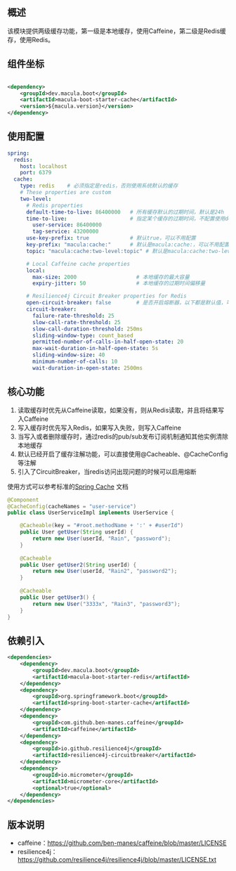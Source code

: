 ## 概述

该模块提供两级缓存功能，第一级是本地缓存，使用Caffeine，第二级是Redis缓存，使用Redis。

## 组件坐标

```xml

<dependency>
    <groupId>dev.macula.boot</groupId>
    <artifactId>macula-boot-starter-cache</artifactId>
    <version>${macula.version}</version>
</dependency>
```

## 使用配置

```yaml
spring:
  redis:
    host: localhost
    port: 6379
  cache:
    type: redis    # 必须指定是redis，否则使用系统默认的缓存
    # These properties are custom
    two-level:
      # Redis properties
      default-time-to-live: 86400000   # 所有缓存默认的过期时间，默认是24h
      time-to-live:                    # 指定某个缓存的过期时间，不配置使用default
        user-service: 86400000
        tag-service: 43200000
      use-key-prefix: true             # 默认true，可以不用配置
      key-prefix: "macula:cache:"      # 默认是macula:cache:，可以不用配置，建议加上appName
      topic: "macula:cache:two-level:topic" # 默认是macula:cache:two-level:topic，可以不用配置

      # Local Caffeine cache properties
      local:
        max-size: 2000              	 # 本地缓存的最大容量
        expiry-jitter: 50           	 # 本地缓存的过期时间偏移量

      # Resilience4j Circuit Breaker properties for Redis
      open-circuit-breaker: false  		 # 是否开启熔断器，以下都是默认值，可以不配置
      circuit-breaker:
        failure-rate-threshold: 25
        slow-call-rate-threshold: 25
        slow-call-duration-threshold: 250ms
        sliding-window-type: count_based
        permitted-number-of-calls-in-half-open-state: 20
        max-wait-duration-in-half-open-state: 5s
        sliding-window-size: 40
        minimum-number-of-calls: 10
        wait-duration-in-open-state: 2500ms
```

## 核心功能

1. 读取缓存时优先从Caffeine读取，如果没有，则从Redis读取，并且将结果写入Caffeine
2. 写入缓存时优先写入Redis，如果写入失败，则写入Caffeine
3. 当写入或者删除缓存时，通过redis的pub/sub发布订阅机制通知其他实例清除本地缓存
4. 默认已经开启了缓存注解功能，可以直接使用@Cacheable、@CacheConfig等注解
5. 引入了CircuitBreaker，当redis访问出现问题的时候可以启用熔断

使用方式可以参考标准的[Spring Cache](https://docs.spring.io/spring-framework/reference/integration/cache/annotations.html)
文档

```java
@Component
@CacheConfig(cacheNames = "user-service")
public class UserServiceImpl implements UserService {

    @Cacheable(key = "#root.methodName + ':' + #userId")
    public User getUser(String userId) {
        return new User(userId, "Rain", "password");
    }
    
    @Cacheable
    public User getUser2(String userId) {
        return new User(userId, "Rain2", "password2");
    }
    
    @Cacheable
    public User getUser3() {
        return new User("3333x", "Rain3", "password3");
    }
}
```

## 依赖引入

```xml
<dependencies>
    <dependency>
        <groupId>dev.macula.boot</groupId>
        <artifactId>macula-boot-starter-redis</artifactId>
    </dependency>
    <dependency>
        <groupId>org.springframework.boot</groupId>
        <artifactId>spring-boot-starter-cache</artifactId>
    </dependency>
    <dependency>
        <groupId>com.github.ben-manes.caffeine</groupId>
        <artifactId>caffeine</artifactId>
    </dependency>
    <dependency>
        <groupId>io.github.resilience4j</groupId>
        <artifactId>resilience4j-circuitbreaker</artifactId>
    </dependency>
    <dependency>
        <groupId>io.micrometer</groupId>
        <artifactId>micrometer-core</artifactId>
        <optional>true</optional>
    </dependency>
</dependencies>
```

## 版本说明

- caffeine：https://github.com/ben-manes/caffeine/blob/master/LICENSE
- resilience4j：https://github.com/resilience4j/resilience4j/blob/master/LICENSE.txt